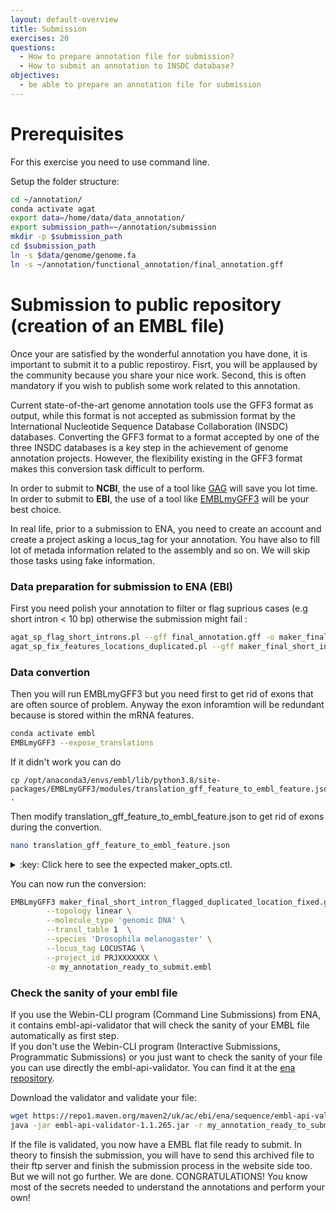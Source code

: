 ```yaml
---
layout: default-overview
title: Submission
exercises: 20
questions:
  - How to prepare annotation file for submission?
  - How to submit an annotation to INSDC database?
objectives:
  - be able to prepare an annotation file for submission
---
```


# Prerequisites
For this exercise you need to use command line.

Setup the folder structure:

```bash
cd ~/annotation/
conda activate agat
export data=/home/data/data_annotation/
export submission_path=~/annotation/submission
mkdir -p $submission_path
cd $submission_path
ln -s $data/genome/genome.fa
ln -s ~/annotation/functional_annotation/final_annotation.gff

```

# Submission to public repository (creation of an EMBL file)

Once your are satisfied by the wonderful annotation you have done, it is important to submit it to a public repostiroy. Fisrt, you will be applaused by the community because you share your nice work. Second, this is often mandatory if you wish to publish some work related to this annotation.

Current state-of-the-art genome annotation tools use the GFF3 format as output, while this format is not accepted as submission format by the International Nucleotide Sequence Database Collaboration (INSDC) databases. Converting the GFF3 format to a format accepted by one of the three INSDC databases is a key step in the achievement of genome annotation projects. However, the flexibility existing in the GFF3 format makes this conversion task difficult to perform.

In order to submit to **NCBI**, the use of a tool like [GAG](https://genomeannotation.github.io/GAG/) will save you lot time.  
In order to submit to **EBI**, the use of a tool like [EMBLmyGFF3](https://github.com/NBISweden/EMBLmyGFF3) will be your best choice.

In real life, prior to a submission to ENA, you need to create an account and create a project asking a locus_tag for your annotation. You have also to fill lot of metada information related to the assembly and so on. We will skip those tasks using fake information.

### Data preparation for submission to ENA (EBI)

First you need polish your annotation to filter or flag suprious cases (e.g short intron < 10 bp) otherwise the submission might fail :

```bash
agat_sp_flag_short_introns.pl --gff final_annotation.gff -o maker_final_short_intron_flagged.gff
agat_sp_fix_features_locations_duplicated.pl --gff maker_final_short_intron_flagged.gff -o maker_final_short_intron_flagged_duplicated_location_fixed.gff
```

### Data convertion

Then you will run EMBLmyGFF3 but you need first to get rid of exons that are often source of problem. Anyway the exon inforamtion will be redundant because is stored within the mRNA features.

```bash
conda activate embl
EMBLmyGFF3 --expose_translations
```
If it didn't work you can do
```
cp /opt/anaconda3/envs/embl/lib/python3.8/site-packages/EMBLmyGFF3/modules/translation_gff_feature_to_embl_feature.json .
```
Then modify translation_gff_feature_to_embl_feature.json to get rid of exons during the convertion.

```bash
nano translation_gff_feature_to_embl_feature.json
```
<details>
<summary>:key: Click here to see the expected maker_opts.ctl.</summary>
{% highlight bash %}   
  ...  
 "exon": {   
   "remove": true   
 },  
  ...   
{% endhighlight %}  
</details>   


You can now run the conversion:

```bash
EMBLmyGFF3 maker_final_short_intron_flagged_duplicated_location_fixed.gff genome.fa -o my_annotation_ready_to_submit.embl \
        --topology linear \
        --molecule_type 'genomic DNA' \
        --transl_table 1  \
        --species 'Drosophila melanogaster' \
        --locus_tag LOCUSTAG \
        --project_id PRJXXXXXXX \
        -o my_annotation_ready_to_submit.embl
```

### Check the sanity of your embl file

If you use the Webin-CLI program (Command Line Submissions) from ENA, it contains embl-api-validator that will check the sanity of your EMBL file automatically as first step.  
If you don't use the Webin-CLI program (Interactive Submissions, Programmatic Submissions) or you just want to check the sanity of your file you can use directly the embl-api-validator. You can find it at the [ena repository](https://github.com/enasequence/sequencetools).  

Download the validator and validate your file:

```bash
wget https://repo1.maven.org/maven2/uk/ac/ebi/ena/sequence/embl-api-validator/1.1.265/embl-api-validator-1.1.265.jar
java -jar embl-api-validator-1.1.265.jar -r my_annotation_ready_to_submit.embl
```


If the file is validated, you now have a EMBL flat file ready to submit. In theory to finsish the submission, you will have to send this archived file to their ftp server and finish the submission process in the website side too.
But we will not go further. We are done. CONGRATULATIONS! You know most of the secrets needed to understand the annotations and perform your own!  
